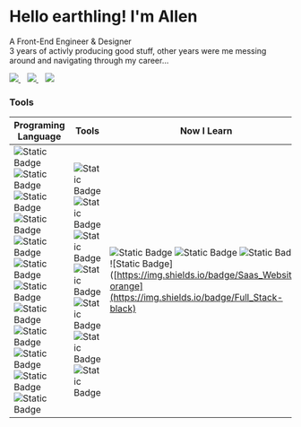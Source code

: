 # Hello earthling! I'm Allen
A Front-End Engineer & Designer<br />
3 years of activly producing good stuff, other years were me messing around and navigating through my career...

<p >
  <a href="https://www.linkedin.com/in/alen-gebles-532729183/">
    <img src="https://img.shields.io/badge/linkedin-%230077B5.svg?&style=for-the-badge&logo=linkedin&logoColor=white" />
  </a>&nbsp;&nbsp;
  <a href="https://alen-gebles.github.io/AllenGebles/">
    <img src="https://img.shields.io/badge/Portfolio-255E63?style=for-the-badge&logo=About.me&logoColor=white" />        
  </a>&nbsp;&nbsp;
  <a href="https://x.com/Alen_Gebles">
    <img src="https://img.shields.io/badge/Twitter-1DA1F2?style=for-the-badge&logo=twitter&logoColor=white" />        
  </a>
</p>

<div>

 ### Tools
  
| Programing Language | Tools | Now I Learn |
|---------------------|---------------------|---------------------|
|  ![Static Badge](https://img.shields.io/badge/C%23-darkgreen?logo=C%23) ![Static Badge](https://img.shields.io/badge/HTML-darkgreen?logo=HTML) ![Static Badge](https://img.shields.io/badge/JavaScript-darkgreen?logo=javascript) ![Static Badge](https://img.shields.io/badge/jQuery-darkgreenž) ![Static Badge](https://img.shields.io/badge/CSS-darkgreen?logo=CSS) ![Static Badge](https://img.shields.io/badge/Vite-darkgreen?logo=vite) ![Static Badge](https://img.shields.io/badge/markdown-darkgreen?logo=markdown) ![Static Badge](https://img.shields.io/badge/NodeJS-darkgreen?logo=nodejs) ![Static Badge](https://img.shields.io/badge/MySql-darkgreen?logo=MySql) ![Static Badge](https://img.shields.io/badge/nextJS-blue) ![Static Badge](https://img.shields.io/badge/React-darkred?logo=react) ![Static Badge](https://img.shields.io/badge/tailwind-blue) | ![Static Badge](https://img.shields.io/badge/TODOist-darkgreen?logo=TODOist) ![Static Badge](https://img.shields.io/badge/Inkscape-darkgreen?logo=inkscape)  ![Static Badge](https://img.shields.io/badge/Github_Desktop-darkgreen?logo=githubdesktop) ![Static Badge](https://img.shields.io/badge/Gimp-darkgreen?logo=gimp) ![Static Badge](https://img.shields.io/badge/Blender-darkgreen?logo=blender) ![Static Badge](https://img.shields.io/badge/VScode-darkgreen?logo=visualstudiocode) ![Static Badge](https://img.shields.io/badge/MSVS-darkgreen?logo=visualstudio) | ![Static Badge](https://img.shields.io/badge/NoSQL-black) ![Static Badge](https://img.shields.io/badge/AI-orange?logo=AI) ![Static Badge](https://img.shields.io/badge/Saas_Website-orange) ![Static Badge]([https://img.shields.io/badge/Saas_Website-orange](https://img.shields.io/badge/Full_Stack-black)|

</div>
